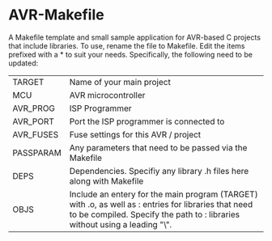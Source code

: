 # AVR-Makefile
A Makefile template and small sample application for AVR-based C projects that include libraries.
To use, rename the file to Makefile. Edit the items prefixed with a * to suit your needs. Specifically, the following need to be updated:<br>
<table>
            <tr><td>TARGET</td><td>Name of your main project</td></tr>
            <tr><td>MCU</td><td>AVR microcontroller</td></tr>
            <tr><td>AVR_PROG</td><td>ISP Programmer</td></tr>
<tr><td>AVR_PORT</td><td>Port the ISP programmer is connected to</td></tr>
<tr><td>AVR_FUSES</td><td>Fuse settings for this AVR / project</td></tr>
<tr><td>PASSPARAM</td><td>Any parameters that need to be passed via the Makefile</td></tr>
<tr><td>DEPS</td><td>Dependencies. Specifiy any library .h files here along with Makefile
<tr><td>OBJS</td><td>Include an entery for the main program (TARGET) with .o, as well as
            : entries for libraries that need to be compiled. Specify the path to 
            : libraries without using a leading "\".</td></tr>
            </table>
